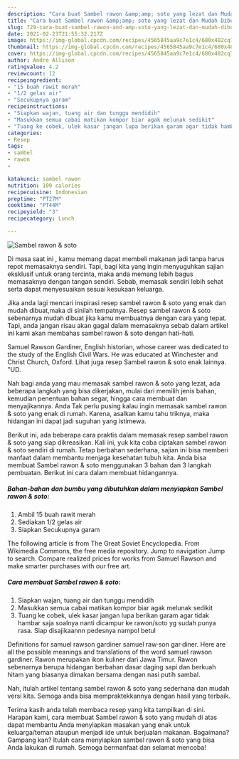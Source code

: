 ```yaml
---
description: "Cara buat Sambel rawon &amp;amp; soto yang lezat dan Mudah Dibuat"
title: "Cara buat Sambel rawon &amp;amp; soto yang lezat dan Mudah Dibuat"
slug: 729-cara-buat-sambel-rawon-and-amp-soto-yang-lezat-dan-mudah-dibuat
date: 2021-02-23T21:55:32.217Z
image: https://img-global.cpcdn.com/recipes/4565845aa9c7e1c4/680x482cq70/sambel-rawon-soto-foto-resep-utama.jpg
thumbnail: https://img-global.cpcdn.com/recipes/4565845aa9c7e1c4/680x482cq70/sambel-rawon-soto-foto-resep-utama.jpg
cover: https://img-global.cpcdn.com/recipes/4565845aa9c7e1c4/680x482cq70/sambel-rawon-soto-foto-resep-utama.jpg
author: Andre Allison
ratingvalue: 4.2
reviewcount: 12
recipeingredient:
- "15 buah rawit merah"
- "1/2 gelas air"
- "Secukupnya garam"
recipeinstructions:
- "Siapkan wajan, tuang air dan tunggu mendidih"
- "Masukkan semua cabai matikan kompor biar agak melunak sedikit"
- "Tuang ke cobek, ulek kasar jangan lupa berikan garam agar tidak hambar saja soalnya nanti dicampur ke rawon/soto yg sudah punya rasa. Siap disajikaannn pedesnya nampol betul"
categories:
- Resep
tags:
- sambel
- rawon
- 

katakunci: sambel rawon  
nutrition: 109 calories
recipecuisine: Indonesian
preptime: "PT27M"
cooktime: "PT44M"
recipeyield: "3"
recipecategory: Lunch

---
```



![Sambel rawon &amp; soto](https://img-global.cpcdn.com/recipes/4565845aa9c7e1c4/680x482cq70/sambel-rawon-soto-foto-resep-utama.jpg)

Di masa  saat ini , kamu memang dapat membeli makanan jadi tanpa harus repot memasaknya sendiri. Tapi, bagi kita yang ingin menyuguhkan sajian eksklusif untuk orang tercinta, maka anda memang lebih bagus memasaknya dengan tangan sendiri. Sebab, memasak sendiri lebih sehat serta dapat menyesuaikan sesuai kesukaan keluarga.

Jika anda lagi mencari inspirasi resep sambel rawon &amp; soto yang enak dan mudah dibuat,maka di sinilah tempatnya. Resep sambel rawon &amp; soto  sebenarnya mudah dibuat jika kamu membuatnya dengan cara yang tepat. Tapi, anda jangan risau akan gagal dalam memasaknya 
sebab dalam artikel ini kami akan membahas sambel rawon &amp; soto dengan hati-hati.  

Samuel Rawson Gardiner, English historian, whose career was dedicated to the study of the English Civil Wars. He was educated at Winchester and Christ Church, Oxford. Lihat juga resep Sambel rawon &amp; soto enak lainnya. &#34;UD.

Nah bagi anda yang mau memasak sambel rawon &amp; soto yang lezat, ada beberapa langkah yang bisa dikerjakan, mulai dari memilih jenis bahan, kemudian penentuan bahan segar, hingga cara membuat dan menyajikannya. Anda Tak perlu pusing kalau ingin memasak sambel rawon &amp; soto yang enak di rumah. Karena, asalkan kamu  tahu triknya, maka hidangan ini dapat jadi suguhan yang istimewa.

Berikut ini, ada beberapa cara praktis  dalam memasak resep sambel rawon &amp; soto yang siap dikreasikan. Kali ini, yuk kita coba ciptakan sambel rawon &amp; soto sendiri di rumah. Tetap berbahan sederhana, sajian ini bisa memberi manfaat dalam membantu menjaga kesehatan tubuh kita. Anda bisa membuat Sambel rawon &amp; soto menggunakan 3 bahan dan 3 langkah pembuatan. Berikut ini cara dalam membuat hidangannya.

<!--inarticleads1-->

##### Bahan-bahan dan bumbu yang dibutuhkan dalam menyiapkan Sambel rawon &amp; soto:

1. Ambil 15 buah rawit merah
1. Sediakan 1/2 gelas air
1. Siapkan Secukupnya garam


The following article is from The Great Soviet Encyclopedia. From Wikimedia Commons, the free media repository. Jump to navigation Jump to search. Compare realized prices for works from Samuel Rawson and make smarter purchases with our free art. 

<!--inarticleads2-->

##### Cara membuat Sambel rawon &amp; soto:

1. Siapkan wajan, tuang air dan tunggu mendidih
1. Masukkan semua cabai matikan kompor biar agak melunak sedikit
1. Tuang ke cobek, ulek kasar jangan lupa berikan garam agar tidak hambar saja soalnya nanti dicampur ke rawon/soto yg sudah punya rasa. Siap disajikaannn pedesnya nampol betul


Definitions for samuel rawson gardiner samuel raw·son gar·diner. Here are all the possible meanings and translations of the word samuel rawson gardiner. Rawon merupakan ikon kuliner dari Jawa Timur. Rawon sebenarnya berupa hidangan berbahan dasar daging sapi dan berkuah hitam yang biasanya dimakan bersama dengan nasi putih sambal. 

Nah, itulah artikel tentang  sambel rawon &amp; soto  yang sederhana dan mudah versi kita. Semoga anda bisa mempraktekkannya dengan hasil yang terbaik. 

Terima kasih anda telah membaca resep yang kita tampilkan di sini. Harapan kami, cara membuat  Sambel rawon &amp; soto yang mudah di atas dapat membantu Anda menyiapkan masakan yang enak untuk keluarga/teman ataupun menjadi ide untuk berjualan makanan. Bagaimana? Gampang kan? Itulah cara menyiapkan sambel rawon &amp; soto yang bisa Anda lakukan di rumah. Semoga bermanfaat dan selamat mencoba!

